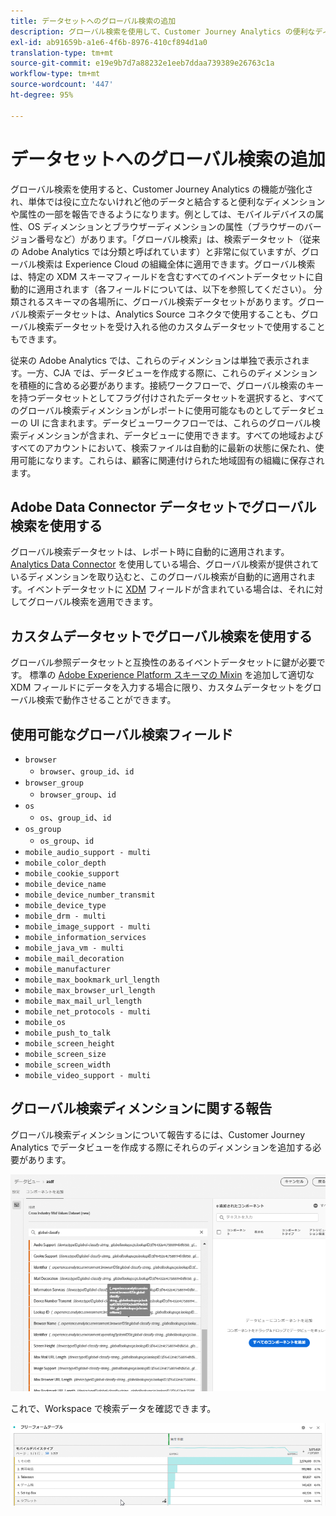 ```yaml
---
title: データセットへのグローバル検索の追加
description: グローバル検索を使用して、Customer Journey Analytics の便利なディメンションでレポートを拡張します。
exl-id: ab91659b-a1e6-4f6b-8976-410cf894d1a0
translation-type: tm+mt
source-git-commit: e19e9b7d7a88232e1eeb7ddaa739389e26763c1a
workflow-type: tm+mt
source-wordcount: '447'
ht-degree: 95%

---
```


# データセットへのグローバル検索の追加

グローバル検索を使用すると、Customer Journey Analytics の機能が強化され、単体では役に立たないけれど他のデータと結合すると便利なディメンションや属性の一部を報告できるようになります。例としては、モバイルデバイスの属性、OS ディメンションとブラウザーディメンションの属性（ブラウザーのバージョン番号など）があります。「グローバル検索」は、検索データセット（従来の Adobe Analytics では分類と呼ばれています）と非常に似ていますが、グローバル検索は Experience Cloud の組織全体に適用できます。グローバル検索は、特定の XDM スキーマフィールドを含むすべてのイベントデータセットに自動的に適用されます（各フィールドについては、以下を参照してください）。
分類されるスキーマの各場所に、グローバル検索データセットがあります。グローバル検索データセットは、Analytics Source コネクタで使用することも、グローバル検索データセットを受け入れる他のカスタムデータセットで使用することもできます。

従来の Adobe Analytics では、これらのディメンションは単独で表示されます。一方、CJA では、データビューを作成する際に、これらのディメンションを積極的に含める必要があります。接続ワークフローで、グローバル検索のキーを持つデータセットとしてフラグ付けされたデータセットを選択すると、すべてのグローバル検索ディメンションがレポートに使用可能なものとしてデータビューの UI に含まれます。データビューワークフローでは、これらのグローバル検索ディメンションが含まれ、データビューに使用できます。すべての地域およびすべてのアカウントにおいて、検索ファイルは自動的に最新の状態に保たれ、使用可能になります。これらは、顧客に関連付けられた地域固有の組織に保存されます。

## Adobe Data Connector データセットでグローバル検索を使用する

グローバル検索データセットは、レポート時に自動的に適用されます。[Analytics Data Connector](https://experienceleague.adobe.com/docs/experience-platform/sources/connectors/adobe-applications/analytics.html?lang=ja-JP#connectors) を使用している場合、グローバル検索が提供されているディメンションを取り込むと、このグローバル検索が自動的に適用されます。イベントデータセットに [XDM](https://experienceleague.adobe.com/docs/experience-platform/xdm/home.html?lang=ja-JP) フィールドが含まれている場合は、それに対してグローバル検索を適用できます。

## カスタムデータセットでグローバル検索を使用する

グローバル参照データセットと互換性のあるイベントデータセットに鍵が必要です。 標準の [Adobe Experience Platform スキーマの Mixin](https://experienceleague.adobe.com/docs/experience-platform/xdm/mixins/event/environment-details.html?lang=ja-JP#mixins) を追加して適切な XDM フィールドにデータを入力する場合に限り、カスタムデータセットをグローバル検索で動作させることができます。

## 使用可能なグローバル検索フィールド

* `browser`
   * `browser`、`group_id`、`id`
* `browser_group`
   * `browser_group`、`id`
* `os`
   * `os`、`group_id`、`id`
* `os_group`
   * `os_group`、`id`
* `mobile_audio_support - multi`
* `mobile_color_depth`
* `mobile_cookie_support`
* `mobile_device_name`
* `mobile_device_number_transmit`
* `mobile_device_type`
* `mobile_drm - multi`
* `mobile_image_support - multi`
* `mobile_information_services`
* `mobile_java_vm - multi`
* `mobile_mail_decoration`
* `mobile_manufacturer`
* `mobile_max_bookmark_url_length`
* `mobile_max_browser_url_length`
* `mobile_max_mail_url_length`
* `mobile_net_protocols - multi`
* `mobile_os`
* `mobile_push_to_talk`
* `mobile_screen_height`
* `mobile_screen_size`
* `mobile_screen_width`
* `mobile_video_support - multi`

## グローバル検索ディメンションに関する報告

グローバル検索ディメンションについて報告するには、Customer Journey Analytics でデータビューを作成する際にそれらのディメンションを追加する必要があります。

![](assets/global-lookup.png)

これで、Workspace で検索データを確認できます。

![](assets/gl-reporting.png)
